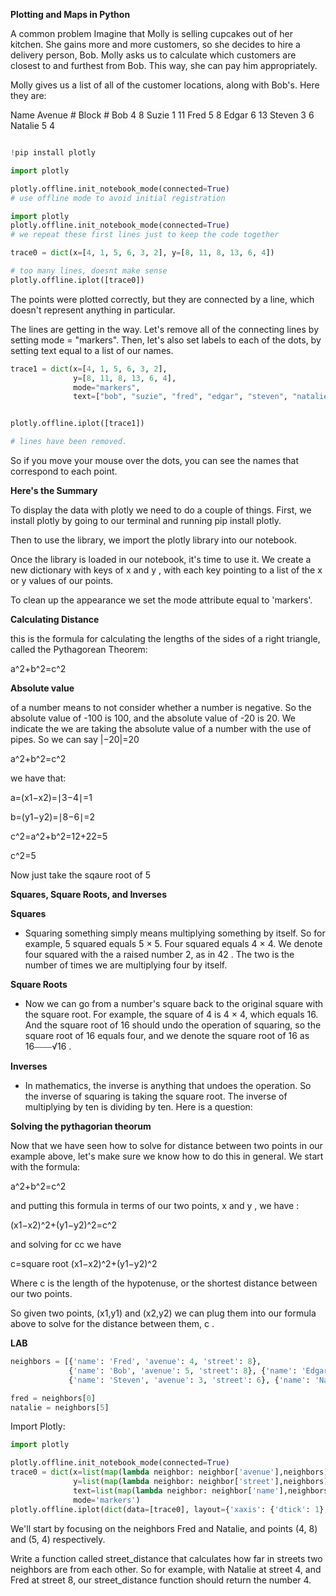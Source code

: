 **Plotting and Maps in Python**

A common problem
Imagine that Molly is selling cupcakes out of her kitchen. She gains more and more customers, so she decides to hire a delivery person, Bob. Molly asks us to calculate which customers are closest to and furthest from Bob. This way, she can pay him appropriately.

Molly gives us a list of all of the customer locations, along with Bob's. Here they are:

Name	Avenue #	Block #
Bob	4	8
Suzie	1	11
Fred	5	8
Edgar	6	13
Steven	3	6
Natalie	5	4

```Python

!pip install plotly

import plotly

plotly.offline.init_notebook_mode(connected=True)
# use offline mode to avoid initial registration

import plotly
plotly.offline.init_notebook_mode(connected=True)
# we repeat these first lines just to keep the code together  

trace0 = dict(x=[4, 1, 5, 6, 3, 2], y=[8, 11, 8, 13, 6, 4])

# too many lines, doesnt make sense
plotly.offline.iplot([trace0])
```
The points were plotted correctly, but they are connected by a line, which doesn't represent anything in particular.

The lines are getting in the way. Let's remove all of the connecting lines by setting mode = "markers". Then, let's also set labels to each of the dots, by setting text equal to a list of our names.
```python
trace1 = dict(x=[4, 1, 5, 6, 3, 2],
              y=[8, 11, 8, 13, 6, 4], 
              mode="markers", 
              text=["bob", "suzie", "fred", "edgar", "steven", "natalie"],)


plotly.offline.iplot([trace1])

# lines have been removed.
```
So if you move your mouse over the dots, you can see the names that correspond to each point. 

**Here's the Summary**

To display the data with plotly we need to do a couple of things. First, we install plotly by going to our terminal and running pip install plotly. 

Then to use the library, we import the plotly library into our notebook. 

Once the library is loaded in our notebook, it's time to use it. We create a new dictionary with keys of  x  and  y , with each key pointing to a list of the  x  or  y  values of our points. 

To clean up the appearance we set the mode attribute equal to 'markers'.

**Calculating Distance**

 this is the formula for calculating the lengths of the sides of a right triangle, called the Pythagorean Theorem:

a^2+b^2=c^2


**Absolute value**

 of a number means to not consider whether a number is negative. So the absolute value of -100 is 100, and the absolute value of -20 is 20. We indicate the we are taking the absolute value of a number with the use of pipes. So we can say  |−20|=20

a^2+b^2=c^2
 
we have that:

a=(x1−x2)=∣3−4∣=1

b=(y1−y2)=∣8−6∣=2
 
c^2=a^2+b^2=12+22=5

c^2=5

Now just take the sqaure root of 5

**Squares, Square Roots, and Inverses**

**Squares** 

- Squaring something simply means multiplying something by itself. So for example, 5 squared equals 5  ×  5. Four squared equals 4  ×  4. We denote four squared with the a raised number 2, as in  42 . The two is the number of times we are multiplying four by itself.

**Square Roots**

 - Now we can go from a number's square back to the original square with the square root. For example, the square of 4 is 4  ×  4, which equals 16. And the square root of 16 should undo the operation of squaring, so the square root of 16 equals four, and we denote the square root of 16 as  16⎯⎯⎯⎯√16 .

**Inverses** 

- In mathematics, the inverse is anything that undoes the operation. So the inverse of squaring is taking the square root. The inverse of multiplying by ten is dividing by ten. Here is a question:


**Solving the pythagorian theorum**

Now that we have seen how to solve for distance between two points in our example above, let's make sure we know how to do this in general. We start with the formula:

a^2+b^2=c^2
 
and putting this formula in terms of our two points,  x  and  y , we have :

(x1−x2)^2+(y1−y2)^2=c^2
 
and solving for  cc  we have

c=square root (x1−x2)^2+(y1−y2)^2

Where  c  is the length of the hypotenuse, or the shortest distance between our two points.

So given two points,  (x1,y1)  and  (x2,y2)  we can plug them into our formula above to solve for the distance between them,  c .

**LAB**
```python
neighbors = [{'name': 'Fred', 'avenue': 4, 'street': 8},                  {'name': 'Suzie', 'avenue': 1, 'street': 11}, 
             {'name': 'Bob', 'avenue': 5, 'street': 8}, {'name': 'Edgar', 'avenue': 6, 'street': 13},
             {'name': 'Steven', 'avenue': 3, 'street': 6}, {'name': 'Natalie', 'avenue': 5, 'street': 4}]

fred = neighbors[0]
natalie = neighbors[5]
```
Import Plotly:
```python
import plotly

plotly.offline.init_notebook_mode(connected=True)
trace0 = dict(x=list(map(lambda neighbor: neighbor['avenue'],neighbors)), 
              y=list(map(lambda neighbor: neighbor['street'],neighbors)),
              text=list(map(lambda neighbor: neighbor['name'],neighbors)),
              mode='markers')
plotly.offline.iplot(dict(data=[trace0], layout={'xaxis': {'dtick': 1}, 'yaxis': {'dtick': 1}}))
```
We'll start by focusing on the neighbors Fred and Natalie, and points (4, 8) and (5, 4) respectively.

Write a function called street_distance that calculates how far in streets two neighbors are from each other. So for example, with Natalie at street 4, and Fred at street 8, our street_distance function should return the number 4.
```python

